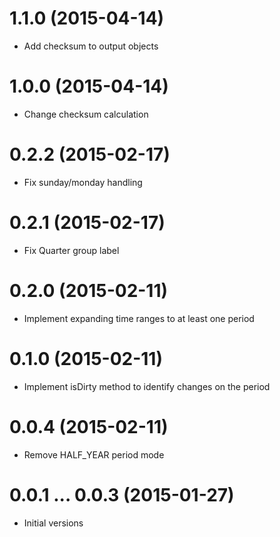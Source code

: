 
# 1.1.0 (2015-04-14)

- Add checksum to output objects

# 1.0.0 (2015-04-14)

- Change checksum calculation

# 0.2.2 (2015-02-17)

- Fix sunday/monday handling

# 0.2.1 (2015-02-17)

- Fix Quarter group label

# 0.2.0 (2015-02-11)

- Implement expanding time ranges to at least one period

# 0.1.0 (2015-02-11)

- Implement isDirty method to identify changes on the period

# 0.0.4 (2015-02-11)

- Remove HALF_YEAR period mode

# 0.0.1 ... 0.0.3 (2015-01-27)

- Initial versions
